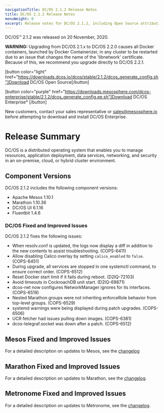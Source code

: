 ```yaml
---
navigationTitle: DC/OS 2.1.2 Release Notes
title: DC/OS 2.1.2 Release Notes
menuWeight: 0
excerpt: Release notes for DC/OS 2.1.2, including Open Source attribution, and version policy.
---
```

DC/OS&trade; 2.1.2 was released on 20 November, 2020.

<p class="message--warning"><strong>WARNING:</strong> Upgrading from DC/OS 2.1.x to DC/OS 2.2.0 causes all Docker containers, launched by Docker Containerizer, in any cluster to be restarted due to an issue that changes the name of the 'libnetwork' certificate. Because of this, we recommend you upgrade directly to DC/OS 2.2.1.</p>

[button color="light" href="https://downloads.dcos.io/dcos/stable/2.1.2/dcos_generate_config.sh"]Download DC/OS Open Source[/button]

[button color="purple" href="https://downloads.mesosphere.com/dcos-enterprise/stable/2.1.2/dcos_generate_config.ee.sh"]Download DC/OS Enterprise* [/button]

New customers, contact your sales representative or <a href="mailto:sales@mesosphere.io">sales@mesosphere.io</a> before attempting to download and install DC/OS Enterprise.
# Release Summary
DC/OS is a distributed operating system that enables you to manage resources, application deployment, data services, networking, and security in an on-premise, cloud, or hybrid cluster environment.
## Component Versions

DC/OS 2.1.2 includes the following component versions:
- Apache Mesos 1.10.1
- Marathon 1.10.36
- DC/OS UI 6.1.16
- Fluentbit 1.4.6
### DC/OS Fixed and Improved Issues
DC/OS 2.1.2 fixes the following issues:

- When resolv.conf is updated, the logs now display a diff in addition to the new contents to assist troubleshooting. (COPS-6411)
- Allow disabling Calico overlay by setting `calico_enabled` to `false`. (COPS-6451)
- During upgrade, all services are stopped in one systemctl command, to ensure correct order. (COPS-6512)
- Reset Docker start limit if it fails during reboot. (D2IQ-72103)
- Avoid timeouts in CockroachDB unit start. (D2IQ-69871)
- dcos-net now configures NetworkManager ignores for its interfaces. (COPS-6519)
- Nested Marathon groups were not inheriting enforceRole behavior from top-level groups. (COPS-6529)
- systemd warnings were being displayed during patch upgrades. (COPS-6506)
- UCR fetcher had issues pulling down images. (COPS-6381)
- dcos-telegraf.socket was down after a patch. (COPS-6512)
## Mesos Fixed and Improved Issues
For a detailed description on updates to Mesos, see the [changelog](https://github.com/apache/mesos/blob/5d684743682ee7bb28dd66dddb1128b8e2b387ac/CHANGELOG)
## Marathon Fixed and Improved Issues
For a detailed description on updates to Marathon, see the [changelog](https://github.com/mesosphere/marathon/blob/master/changelog.md).
## Metronome Fixed and Improved Issues
For a detailed description on updates to Metronome, see the [changelog](https://github.com/dcos/metronome/blob/master/changelog.md).
